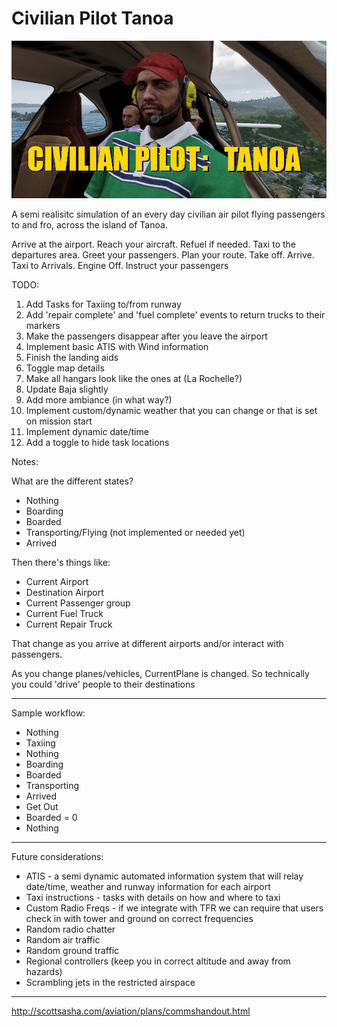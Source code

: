 # Civilian Pilot Tanoa #

![Civilian Pilot](https://raw.githubusercontent.com/smillwith/CivilianPilot.Tanoa/master/745ts7252512.jpg)

A semi realisitc simulation of an every day civilian air pilot flying passengers to and fro, across the island of Tanoa.

Arrive at the airport. Reach your aircraft. Refuel if needed. Taxi to the departures area. Greet your passengers. Plan your route. Take off. Arrive. Taxi to Arrivals. Engine Off. Instruct your passengers

TODO: 

1. Add Tasks for Taxiing to/from runway
2. Add 'repair complete' and 'fuel complete' events to return trucks to their markers
3. Make the passengers disappear after you leave the airport
4. Implement basic ATIS with Wind information
5. Finish the landing aids
6. Toggle map details
7. Make all hangars look like the ones at (La Rochelle?)
8. Update Baja slightly
9. Add more ambiance (in what way?)
10. Implement custom/dynamic weather that you can change or that is set on mission start
11. Implement dynamic date/time
12. Add a toggle to hide task locations

Notes:

What are the different states?

* Nothing
* Boarding
* Boarded
* Transporting/Flying (not implemented or needed yet)
* Arrived

Then there's things like:

* Current Airport
* Destination Airport
* Current Passenger group
* Current Fuel Truck
* Current Repair Truck

That change as you arrive at different airports and/or interact with passengers.

As you change planes/vehicles, CurrentPlane is changed. So technically you could 'drive' people to their destinations

------

Sample workflow:

 - Nothing
 - Taxiing
 - Nothing
 - Boarding
 - Boarded
 - Transporting
 - Arrived
 - Get Out
 - Boarded = 0
 - Nothing

------

Future considerations:

* ATIS - a semi dynamic automated information system that will relay date/time, weather and runway information for each airport
* Taxi instructions - tasks with details on how and where to taxi
* Custom Radio Freqs - if we integrate with TFR we can require that users check in with tower and ground on correct frequencies
* Random radio chatter
* Random air traffic
* Random ground traffic
* Regional controllers (keep you in correct altitude and away from hazards)
* Scrambling jets in the restricted airspace


------

http://scottsasha.com/aviation/plans/commshandout.html
